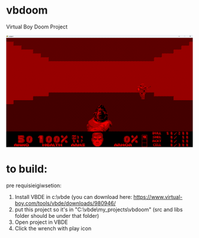 # vbdoom
Virtual Boy Doom Project

![Image of VBDoom](https://raw.githubusercontent.com/Elrinth/vbdoom/main/2023-02-20_screen.png)

# to build:

pre requisieigiwsetion:
1. Install VBDE in c:\vbde (you can download here: https://www.virtual-boy.com/tools/vbde/downloads/980946/
2. put this project so it's in "C:\vbde\my_projects\vbdoom" (src and libs folder should be under that folder)
3. Open project in VBDE
4. Click the wrench with play icon

